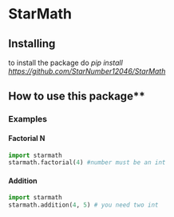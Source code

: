# StarMath
## Installing
to install the package do *pip install https://github.com/StarNumber12046/StarMath*
## How to use this package**
### Examples
#### Factorial N
``` py
import starmath
starmath.factorial(4) #number must be an int
```

#### Addition
``` py
import starmath
starmath.addition(4, 5) # you need two int
```
